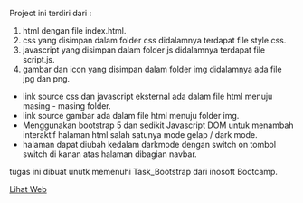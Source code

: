 Project ini terdiri dari :
1. html dengan file index.html.
2. css yang disimpan dalam folder css didalamnya terdapat file style.css.
3. javascript yang disimpan dalam folder js didalamnya terdapat file script.js.
4. gambar dan icon yang disimpan dalam folder img didalamnya ada file jpg dan png.

- link source css dan javascript eksternal ada dalam file html menuju masing - masing folder.
- link source gambar ada dalam file html menuju folder img.
- Menggunakan bootstrap 5 dan sedikit Javascript DOM untuk menambah interaktif halaman html salah satunya mode gelap / dark mode.
- halaman dapat diubah kedalam darkmode dengan switch on tombol switch di kanan atas halaman dibagian navbar.

tugas ini dibuat unutk memenuhi Task_Bootstrap dari inosoft Bootcamp.

<a href="https://muhamadrohmatullah.github.io/Task-F7-Bootstrap-InnosoftBootcamp-Batch7">Lihat Web</a>
